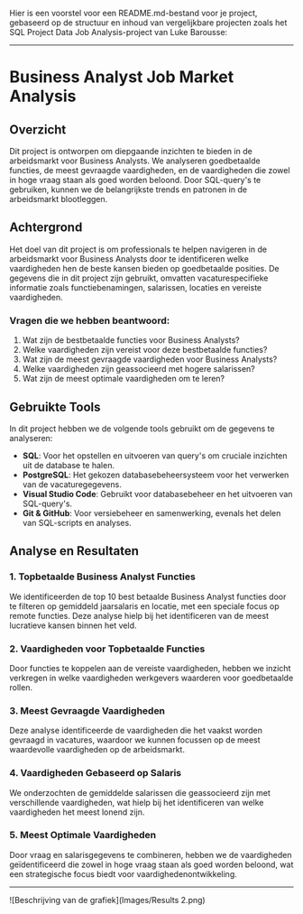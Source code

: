 Hier is een voorstel voor een README.md-bestand voor je project, gebaseerd op de structuur en inhoud van vergelijkbare projecten zoals het SQL Project Data Job Analysis-project van Luke Barousse:

---

# Business Analyst Job Market Analysis

## Overzicht

Dit project is ontworpen om diepgaande inzichten te bieden in de arbeidsmarkt voor Business Analysts. We analyseren goedbetaalde functies, de meest gevraagde vaardigheden, en de vaardigheden die zowel in hoge vraag staan als goed worden beloond. Door SQL-query's te gebruiken, kunnen we de belangrijkste trends en patronen in de arbeidsmarkt blootleggen.

## Achtergrond

Het doel van dit project is om professionals te helpen navigeren in de arbeidsmarkt voor Business Analysts door te identificeren welke vaardigheden hen de beste kansen bieden op goedbetaalde posities. De gegevens die in dit project zijn gebruikt, omvatten vacaturespecifieke informatie zoals functiebenamingen, salarissen, locaties en vereiste vaardigheden.

### Vragen die we hebben beantwoord:

1. Wat zijn de bestbetaalde functies voor Business Analysts?
2. Welke vaardigheden zijn vereist voor deze bestbetaalde functies?
3. Wat zijn de meest gevraagde vaardigheden voor Business Analysts?
4. Welke vaardigheden zijn geassocieerd met hogere salarissen?
5. Wat zijn de meest optimale vaardigheden om te leren?

## Gebruikte Tools

In dit project hebben we de volgende tools gebruikt om de gegevens te analyseren:

- **SQL**: Voor het opstellen en uitvoeren van query's om cruciale inzichten uit de database te halen.
- **PostgreSQL**: Het gekozen databasebeheersysteem voor het verwerken van de vacaturegegevens.
- **Visual Studio Code**: Gebruikt voor databasebeheer en het uitvoeren van SQL-query's.
- **Git & GitHub**: Voor versiebeheer en samenwerking, evenals het delen van SQL-scripts en analyses.

## Analyse en Resultaten

### 1. Topbetaalde Business Analyst Functies

We identificeerden de top 10 best betaalde Business Analyst functies door te filteren op gemiddeld jaarsalaris en locatie, met een speciale focus op remote functies. Deze analyse hielp bij het identificeren van de meest lucratieve kansen binnen het veld.

### 2. Vaardigheden voor Topbetaalde Functies

Door functies te koppelen aan de vereiste vaardigheden, hebben we inzicht verkregen in welke vaardigheden werkgevers waarderen voor goedbetaalde rollen. 

### 3. Meest Gevraagde Vaardigheden

Deze analyse identificeerde de vaardigheden die het vaakst worden gevraagd in vacatures, waardoor we kunnen focussen op de meest waardevolle vaardigheden op de arbeidsmarkt.

### 4. Vaardigheden Gebaseerd op Salaris

We onderzochten de gemiddelde salarissen die geassocieerd zijn met verschillende vaardigheden, wat hielp bij het identificeren van welke vaardigheden het meest lonend zijn.

### 5. Meest Optimale Vaardigheden

Door vraag en salarisgegevens te combineren, hebben we de vaardigheden geïdentificeerd die zowel in hoge vraag staan als goed worden beloond, wat een strategische focus biedt voor vaardighedenontwikkeling.

---
![Beschrijving van de grafiek](Images/Results 2.png)


